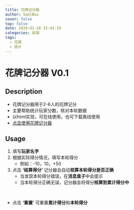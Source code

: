 ```yaml
---
title: 花牌记分器
author: SmalBox
cover: false
top: false
date: 2020-01-28 15:41:19
categories: 前端
tags:
  - 花牌
  - 统计
---
```

# 花牌记分器 V0.1

## Description

   - 花牌记分器用于2-6人的花牌记分
   - 主要帮助统计玩家分数，核对本轮数据
   - 以html实现，可在线使用，也可下载离线使用
   - [点击使用花牌记分器](https://nas.smalbox.club/HuaPai.html)

## Usage

   1. 填写**玩家名字**
   2. 根据实际得分情况，填写本轮得分
      - 例如：-10，10，+50
   3. 点击 **‘结算得分’** 记分器会自动**核算本轮得分是否正确**
      - 当发现本轮得分错误，在**消息盒子**中会提示
      - 当本轮得分正确无误，记分器会将得分**核算到累计得分中**
      
   <br/>
   
   - 点击 **‘重置’** 可重置**累计得分**和**本轮得分**
